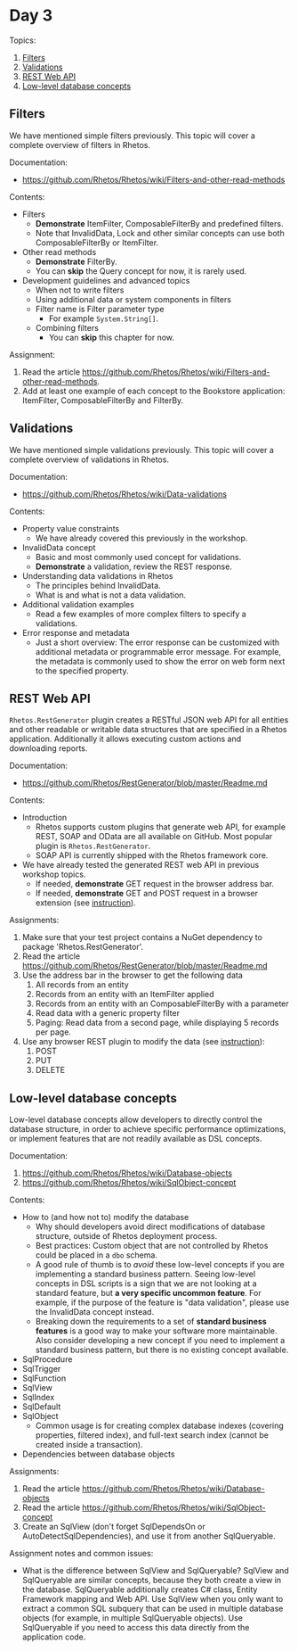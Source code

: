 # Day 3

Topics:

1. [Filters](#filters)
2. [Validations](#validations)
3. [REST Web API](#rest-web-api)
4. [Low-level database concepts](#low-level-database-concepts)

## Filters

We have mentioned simple filters previously.
This topic will cover a complete overview of filters in Rhetos.

Documentation:

* <https://github.com/Rhetos/Rhetos/wiki/Filters-and-other-read-methods>

Contents:

* Filters
  * **Demonstrate** ItemFilter, ComposableFilterBy and predefined filters.
  * Note that InvalidData, Lock and other similar concepts can use both ComposableFilterBy or ItemFilter.
* Other read methods
  * **Demonstrate** FilterBy.
  * You can **skip** the Query concept for now, it is rarely used.
* Development guidelines and advanced topics
  * When not to write filters
  * Using additional data or system components in filters
  * Filter name is Filter parameter type
    * For example `System.String[]`.
  * Combining filters
    * You can **skip** this chapter for now.

Assignment:

1. Read the article <https://github.com/Rhetos/Rhetos/wiki/Filters-and-other-read-methods>.
2. Add at least one example of each concept to the Bookstore application:
   ItemFilter, ComposableFilterBy and FilterBy.

## Validations

We have mentioned simple validations previously.
This topic will cover a complete overview of validations in Rhetos.

Documentation:

* <https://github.com/Rhetos/Rhetos/wiki/Data-validations>

Contents:

* Property value constraints
  * We have already covered this previously in the workshop.
* InvalidData concept
  * Basic and most commonly used concept for validations.
  * **Demonstrate** a validation, review the REST response.
* Understanding data validations in Rhetos
  * The principles behind InvalidData.
  * What is and what is not a data validation.
* Additional validation examples
  * Read a few examples of more complex filters to specify a validations.
* Error response and metadata
  * Just a short overview:
    The error response can be customized with additional metadata or programmable error message.
    For example, the metadata is commonly used to show the error on web form next to the specified property.

## REST Web API

`Rhetos.RestGenerator` plugin creates a RESTful JSON web API for all entities and other
readable or writable data structures that are specified in a Rhetos application.
Additionally it allows executing custom actions and downloading reports.

Documentation:

* <https://github.com/Rhetos/RestGenerator/blob/master/Readme.md>

Contents:

* Introduction
  * Rhetos supports custom plugins that generate web API, for example REST, SOAP and OData
    are all available on GitHub.
    Most popular plugin is `Rhetos.RestGenerator`.
  * SOAP API is currently shipped with the Rhetos framework core.
* We have already tested the generated REST web API in previous workshop topics.
  * If needed, **demonstrate** GET request in the browser address bar.
  * If needed, **demonstrate** GET and POST request in a browser extension
    (see [instruction](https://github.com/Rhetos/Rhetos/wiki/Creating-new-WCF-Rhetos-application#test-and-review-the-application)).

Assignments:

1. Make sure that your test project contains a NuGet dependency to package 'Rhetos.RestGenerator'.
2. Read the article <https://github.com/Rhetos/RestGenerator/blob/master/Readme.md>
3. Use the address bar in the browser to get the following data
   1. All records from an entity
   2. Records from an entity with an ItemFilter applied
   3. Records from an entity with an ComposableFilterBy with a parameter
   4. Read data with a generic property filter
   5. Paging: Read data from a second page, while displaying 5 records per page.
4. Use any browser REST plugin to modify the data
   (see [instruction](https://github.com/Rhetos/Rhetos/wiki/Creating-new-WCF-Rhetos-application#test-and-review-the-application)):
   1. POST
   2. PUT
   3. DELETE

## Low-level database concepts

Low-level database concepts allow developers to directly control the database structure,
in order to achieve specific performance optimizations,
or implement features that are not readily available as DSL concepts.

Documentation:

1. <https://github.com/Rhetos/Rhetos/wiki/Database-objects>
2. <https://github.com/Rhetos/Rhetos/wiki/SqlObject-concept>

Contents:

* How to (and how not to) modify the database
  * Why should developers avoid direct modifications of database structure,
    outside of Rhetos deployment process.
  * Best practices: Custom object that are not controlled by Rhetos could be placed in a `dbo` schema.
  * A good rule of thumb is to *avoid* these low-level concepts if you are implementing a standard business pattern.
    Seeing low-level concepts in DSL scripts is a sign that we are not looking at a standard feature, but **a very specific uncommon feature**.
    For example, if the purpose of the feature is "data validation", please use the InvalidData concept instead.
  * Breaking down the requirements to a set of **standard business features** is a good way to make your software more maintainable.
    Also consider developing a new concept if you need to implement a standard business pattern, but there is no existing concept available.
* SqlProcedure
* SqlTrigger
* SqlFunction
* SqlView
* SqlIndex
* SqlDefault
* SqlObject
  * Common usage is for creating complex database indexes (covering properties, filtered index),
    and full-text search index (cannot be created inside a transaction).
* Dependencies between database objects

Assignments:

1. Read the article <https://github.com/Rhetos/Rhetos/wiki/Database-objects>
2. Read the article <https://github.com/Rhetos/Rhetos/wiki/SqlObject-concept>
3. Create an SqlView (don't forget SqlDependsOn or AutoDetectSqlDependencies),
   and use it from another SqlQueryable.

Assignment notes and common issues:

* What is the difference between SqlView and SqlQueryable?
  SqlView and SqlQueryable are similar concepts, because they both create a view in the database.
  SqlQueryable additionally creates C# class, Entity Framework mapping and Web API.
  Use SqlView when you only want to extract a common SQL subquery that can be used
  in multiple database objects (for example, in multiple SqlQueryable objects).
  Use SqlQueryable if you need to access this data directly from the application code.
